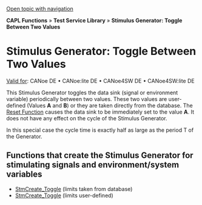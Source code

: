 [Open topic with navigation](../../../../CANoeDEFamily.htm#Topics/CAPLFunctions/Test/CAPLfunctionsTSLToggleStimulus.md)

**CAPL Functions** » **Test Service Library** » **Stimulus Generator: Toggle Between Two Values**

# Stimulus Generator: Toggle Between Two Values

[Valid for](../../Shared/FeatureAvailability.md): CANoe DE • CANoe:lite DE • CANoe4SW DE • CANoe4SW:lite DE

This Stimulus Generator toggles the data sink (signal or environment variable) periodically between two values. These two values are user-defined (Values **A** and **B**) or they are taken directly from the database. The [Reset Function](Functions/CAPLfunctionStmControlStartStopResetDestroy.md) causes the data sink to be immediately set to the value **A**. It does not have any effect on the cycle of the Stimulus Generator.

In this special case the cycle time is exactly half as large as the period T of the Generator.

## Functions that create the Stimulus Generator for stimulating signals and environment/system variables

- [StmCreate_Toggle](Functions/CAPLfunctionStmCreateToggleDatabase.md) (limits taken from database)
- [StmCreate_Toggle](Functions/CAPLfunctionStmCreateToggleUserDefined.md) (limits user-defined)
